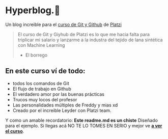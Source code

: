 # Hyperblog.🙂
Un blog increible para el [curso de Git y Github](https://platzi.com/cursos/git-github/ "curso de Git y Github") de [Platzi](https://platzi.com/ "Platzi")
>  El curso de Git y Giyhub de Platzi es lo que me hacia falta para triplicar mi salario y lanzarme a la industra del tejido de lana sintética con Machine Learning
>  - El borrego

## En este curso ví de todo:
* todos los comandos de Git
* El flujo de trabajo en Github
* El verdadero amor por las buenas prácticas
* Trucos muy locos del profesor
* Las personalidades múltiples de Freddy y mias xd
* Creado por el increible Leyder con Platzi team.

Y como un amable recordatorio: **Este readme.md es un chiste** Diseñado para el ejemplo. Si llegas acá NO TE LO TOMES EN SERIO y mejor ve [**a ver el curso**](https://platzi.com/cursos/git-github/ "a ver el curso").
